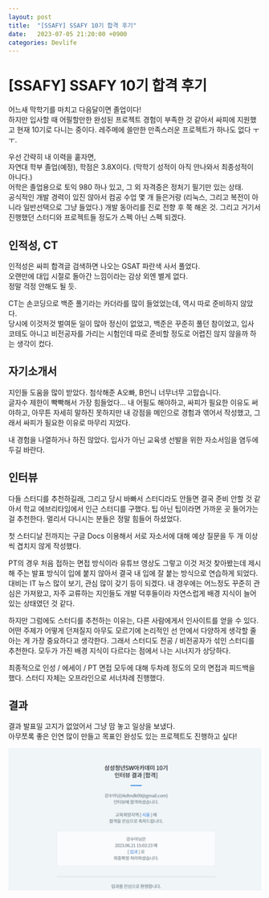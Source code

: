 ```yaml
---
layout: post
title:  "[SSAFY] SSAFY 10기 합격 후기"
date:   2023-07-05 21:20:00 +0900
categories: Devlife
---
```


# [SSAFY] SSAFY 10기 합격 후기

어느새 막학기를 마치고 다음달이면 졸업이다!  
하지만 입사할 때 어필할만한 완성된 프로젝트 경험이 부족한 것 같아서 싸피에 지원했고 현재 10기로 다니는 중이다. 레주메에 쓸만한 만족스러운 프로젝트가 하나도 없다 ㅜㅜ.

우선 간략히 내 이력을 훝자면,  
자연대 학부 졸업(예정), 학점은 3.8X이다. (막학기 성적이 아직 안나와서 최종성적이 아니다.)  
어학은 졸업용으로 토익 980 하나 있고, 그 외 자격증은 정처기 필기만 있는 상태.  
공식적인 개발 경력이 있진 않아서 컴공 수업 몇 개 들은거랑 (리눅스, 그리고 복전이 아니라 일반선택으로 그냥 들었다.) 개발 동아리를 진로 전향 후 쭉 해온 것. 그리고 거기서 진행했던 스터디와 프로젝트들 정도가 스펙 아닌 스펙 되겠다.  

## 인적성, CT

인적성은 싸피 합격글 검색하면 나오는 GSAT 파란색 사서 풀었다.  
오랜만에 대입 시절로 돌아간 느낌이라는 감상 외엔 별게 없다.  
정말 걱정 안해도 될 듯.

CT는 손코딩으로 백준 풀기라는 카더라를 많이 들었었는데, 역시 따로 준비하지 않았다.  
당시에 이것저것 벌여둔 일이 많아 정신이 없었고, 백준은 꾸준히 풀던 참이었고, 입사 코테도 아니고 비전공자를 가리는 시험인데 따로 준비할 정도로 어렵진 않지 않을까 하는 생각이 컸다. 

## 자기소개서

지인들 도움을 많이 받았다. 첨삭해준 A오빠, B언니 너무너무 고맙습니다.  
글자수 제한이 빡빡해서 가장 힘들었다... 내 어필도 해야하고, 싸피가 필요한 이유도 써야하고, 아무튼 자세히 말하진 못하지만 내 강점을 메인으로 경험과 엮어서 작성했고, 그래서 싸피가 필요한 이유로 마무리 지었다.

내 경험을 나열하거나 하진 않았다. 입사가 아닌 교육생 선발을 위한 자소서임을 염두에 두길 바란다.
## 인터뷰

다들 스터디를 추천하길래, 그리고 당시 바빠서 스터디라도 안들면 결국 준비 안할 것 같아서 학교 에브리타임에서 인근 스터디를 구했다. 
팁 아닌 팁이라면 가까운 곳 들어가는걸 추천한다. 멀리서 다니시는 분들은 정말 힘들어 하셨었다.  

첫 스터디날 전까지는 구글 Docs 이용해서 서로 자소서에 대해 예상 질문을 두 개 이상씩 겹치지 않게 작성했다.

PT의 경우 처음 접하는 면접 방식이라 유튜브 영상도 그렇고 이것 저것 찾아봤는데 제시해 주는 발표 방식이 입에 붙지 않아서 결국 내 입에 잘 붙는 방식으로 연습하게 되었다. 대비는 IT 뉴스 많이 보기, 관심 많이 갖기 등이 되겠다. 내 경우에는 어느정도 꾸준히 관심은 가져왔고, 자주 교류하는 지인들도 개발 덕후들이라 자연스럽게 배경 지식이 늘어있는 상태였던 것 같다. 

하지만 그럼에도 스터디를 추천하는 이유는, 다른 사람에게서 인사이트를 얻을 수 있다.   
어떤 주제가 어떻게 던져질지 아무도 모르기에 논리적인 선 안에서 다양하게 생각할 줄 아는 게 가장 중요하다고 생각한다. 그래서 스터디도 전공 / 비전공자가 섞인 스터디를 추천한다. 모두가 가진 배경 지식이 다르다는 점에서 나는 시너지가 상당하다. 

최종적으로 인성 / 에세이 / PT 면접 모두에 대해 두차례 정도의 모의 면접과 피드백을 했다.
스터디 자체는 오프라인으로 서너차례 진행했다.

## 결과  

결과 발표일 고지가 없었어서 그냥 맘 놓고 일상을 보냈다.  
아무쪼록 좋은 인연 많이 만들고 목표인 완성도 있는 프로젝트도 진행하고 싶다!  

<img src='/assets/img/docs/ssafy.png' />  
